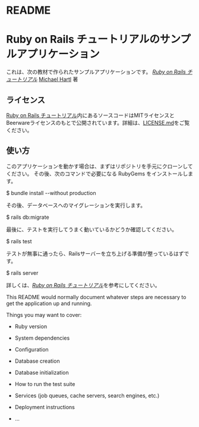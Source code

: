 # README

# Ruby on Rails チュートリアルのサンプルアプリケーション

これは、次の教材で作られたサンプルアプリケーションです。
[*Ruby on Rails チュートリアル*](https://railstutorial.jp/)
[Michael Hartl](http://www.michaelhartl.com/) 著

## ライセンス
[Ruby on Rails チュートリアル](https://railstutorial.jp/)内にあるソースコードはMITライセンスとBeerwareライセンスのもとで公開されています。詳細は、[LICENSE.md](LICENSE.md)をご覧ください。

## 使い方

このアプリケーションを動かす場合は、まずはリポジトリを手元にクローンしてください。
その後、次のコマンドで必要になる RubyGems をインストールします。

$ bundle install --without production

その後、データベースへのマイグレーションを実行します。

$ rails db:migrate

最後に、テストを実行してうまく動いているかどうか確認してください。

$ rails test

テストが無事に通ったら、Railsサーバーを立ち上げる準備が整っているはずです。

$ rails server

詳しくは、[*Ruby on Rails チュートリアル*](https://railstutorial.jp/)を参考にしてください。


This README would normally document whatever steps are necessary to get the
application up and running.

Things you may want to cover:

* Ruby version

* System dependencies

* Configuration

* Database creation

* Database initialization

* How to run the test suite

* Services (job queues, cache servers, search engines, etc.)

* Deployment instructions

* ...
